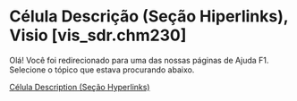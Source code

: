 
# Célula Descrição (Seção Hiperlinks), Visio [vis_sdr.chm230]

Olá! Você foi redirecionado para uma das nossas páginas de Ajuda F1. Selecione o tópico que estava procurando abaixo.

[Célula Description (Seção Hyperlinks)](http://msdn.microsoft.com/library/2f571c65-6b7a-5a3a-c075-3c52d3ab989b%28Office.15%29.aspx)
